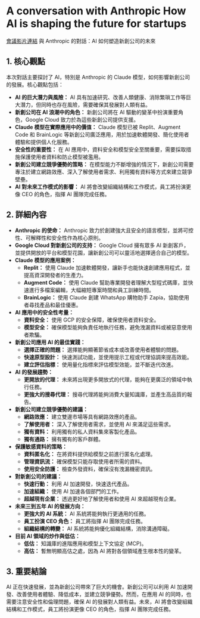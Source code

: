 # A conversation with Anthropic How AI is shaping the future for startups

[會議影片連結](https://www.youtube.com/watch?v=lfBij7GXYEk)
與 Anthropic 的對話：AI 如何塑造新創公司的未來

## 1. 核心觀點

本次對話主要探討了 AI，特別是 Anthropic 的 Claude 模型，如何影響新創公司的發展。核心觀點包括：

*   **AI 的巨大潛力與風險：** AI 具有加速研究、改善人類健康、消除繁瑣工作等巨大潛力，但同時也存在風險，需要確保其發展對人類有益。
*   **新創公司在 AI 浪潮中的角色：** 新創公司將在 AI 驅動的變革中扮演重要角色，Google Cloud 致力於為這些新創公司提供支援。
*   **Claude 模型在實際應用中的價值：** Claude 模型已被 Replit、Augment Code 和 BrainLogic 等新創公司廣泛應用，用於加速軟體開發、簡化使用者體驗和提供個人化服務。
*   **安全性的重要性：** 在 AI 應用中，資料安全和模型安全至關重要，需要採取措施保護使用者資料和防止模型被濫用。
*   **新創公司建立競爭優勢的策略：** 在模型能力不斷增強的情況下，新創公司需要專注於建立網路效應、深入了解使用者需求、利用獨有資料等方式來建立競爭壁壘。
*   **AI 對未來工作模式的影響：** AI 將會改變組織結構和工作模式，員工將扮演更像 CEO 的角色，指揮 AI 團隊完成任務。

## 2. 詳細內容

*   **Anthropic 的使命：** Anthropic 致力於創建強大且安全的語言模型，並將可控性、可解釋性和安全性作為核心原則。
*   **Google Cloud 對新創公司的支持：** Google Cloud 擁有眾多 AI 新創客戶，並提供開放的平台和模型花園，讓新創公司可以靈活地選擇適合自己的模型。
*   **Claude 模型的應用案例：**
    *   **Replit：** 使用 Claude 加速軟體開發，讓新手也能快速創建應用程式，並提高資深開發者的生產力。
    *   **Augment Code：** 使用 Claude 幫助專業開發者理解大型程式碼庫，並快速進行多檔案編輯，大幅縮短專案時間和員工訓練時間。
    *   **BrainLogic：** 使用 Claude 創建 WhatsApp 購物助手 Zapia，協助使用者尋找產品和最佳優惠。
*   **AI 應用中的安全性考量：**
    *   **資料安全：** 使用 GCP 的安全保障，確保使用者資料安全。
    *   **模型安全：** 確保模型能夠負責任地執行任務，避免洩漏資料或被惡意使用者欺騙。
*   **新創公司應用 AI 的最佳實踐：**
    *   **選擇正確的問題：** 選擇能夠顯著節省成本或改善使用者體驗的問題。
    *   **快速原型設計：** 快速測試功能，並使用提示工程或代理協調來提高效能。
    *   **建立評估指標：** 使用量化指標來評估模型效能，並不斷迭代改進。
*   **AI 的發展趨勢：**
    *   **更開放的代理：** 未來將出現更多開放式的代理，能夠在更廣泛的領域中執行任務。
    *   **更強大的搜尋代理：** 搜尋代理將能夠消費大量知識庫，並產生高品質的報告。
*   **新創公司建立競爭優勢的建議：**
    *   **網路效應：** 建立雙邊市場等具有網路效應的產品。
    *   **了解使用者：** 深入了解使用者需求，並使用 AI 來滿足這些需求。
    *   **獨有資料：** 利用獨有的私人資料集來客製化產品。
    *   **獨有通路：** 擁有獨有的客戶群體。
*   **保護敏感資料的策略：**
    *   **資料匿名化：** 在將資料提供給模型之前進行匿名化處理。
    *   **管理資訊流：** 確保模型只能存取使用者所需的資料。
    *   **使用安全防護：** 檢查外發資料，確保沒有洩漏機密資訊。
*   **對新創公司的建議：**
    *   **快速行動：** 利用 AI 加速開發，快速迭代產品。
    *   **加速組織：** 使用 AI 加速各個部門的工作。
    *   **超越現有企業：** 透過更好地了解使用者和使用 AI 來超越現有企業。
*   **未來三到五年 AI 的發展方向：**
    *   **更強大的 AI 系統：** AI 系統將能夠執行更通用的任務。
    *   **員工扮演 CEO 角色：** 員工將指揮 AI 團隊完成任務。
    *   **組織結構的轉變：** AI 系統將能夠優化組織結構，消除溝通障礙。
*   **目前 AI 領域的炒作與低估：**
    *   **低估：** 知識庫的進階應用和模型上下文協定 (MCP)。
    *   **高估：** 暫無明顯高估之處，因為 AI 將對各個領域產生根本性的變革。

## 3. 重要結論

AI 正在快速發展，並為新創公司帶來了巨大的機會。新創公司可以利用 AI 加速開發、改善使用者體驗、降低成本，並建立競爭優勢。然而，在應用 AI 的同時，也需要注意安全性和倫理問題，確保 AI 的發展對人類有益。未來，AI 將會改變組織結構和工作模式，員工將扮演更像 CEO 的角色，指揮 AI 團隊完成任務。
